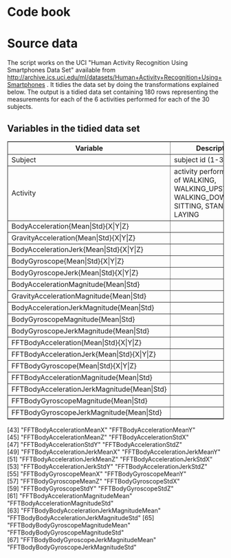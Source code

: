 # Code book

# Source data

The script works on the UCI "Human Activity Recognition Using Smartphones Data Set" available from http://archive.ics.uci.edu/ml/datasets/Human+Activity+Recognition+Using+Smartphones . It tidies the data set by doing the transformations explained below. The output is a tidied data set containing 180 rows representing the measurements for each of the 6 activities performed for each of the 30 subjects.

## Variables in the tidied data set

<table border="1px">
<tr><th>Variable</th><th>Description</tr></th>
<tr><td width="30%">Subject</td><td>subject id (1-30)</td></tr>
<tr><td>Activity</td><td>activity performed, one of
WALKING, WALKING_UPSTAIRS, WALKING_DOWNSTAIRS, SITTING, STANDING, LAYING</td></tr>
<tr><td>BodyAcceleration{Mean|Std}{X|Y|Z}</td><td></td></tr>
<tr><td>GravityAcceleration{Mean|Std}{X|Y|Z}</td><td></td></tr>
<tr><td>BodyAccelerationJerk{Mean|Std}{X|Y|Z}</td><td></td></tr>
<tr><td>BodyGyroscope{Mean|Std}{X|Y|Z}</td><td></td></tr>
<tr><td>BodyGyroscopeJerk{Mean|Std}{X|Y|Z}</td><td></td></tr>
<tr><td>BodyAccelerationMagnitude{Mean|Std}</td><td></td></tr>
<tr><td>GravityAccelerationMagnitude{Mean|Std}</td><td></td></tr>
<tr><td>BodyAccelerationJerkMagnitude{Mean|Std}</td><td></td></tr>
<tr><td>BodyGyroscopeMagnitude{Mean|Std}</td><td></td></tr>
<tr><td>BodyGyroscopeJerkMagnitude{Mean|Std}</td><td></td></tr>
<tr><td>FFTBodyAcceleration{Mean|Std}{X|Y|Z}</td><td></td></tr>
<tr><td>FFTBodyAccelerationJerk{Mean|Std}{X|Y|Z}</td><td></td></tr>
<tr><td>FFTBodyGyroscope{Mean|Std}{X|Y|Z}</td><td></td></tr>
<tr><td>FFTBodyAccelerationMagnitude{Mean|Std}</td><td></td></tr>
<tr><td>FFTBodyAccelerationJerkMagnitude{Mean|Std}</td><td></td></tr>
<tr><td>FFTBodyGyroscopeMagnitude{Mean|Std}</td><td></td></tr>
<tr><td>FFTBodyGyroscopeJerkMagnitude{Mean|Std}</td><td></td></tr>
</table>


      
               
            
         
[43] "FFTBodyAccelerationMeanX"                 "FFTBodyAccelerationMeanY"                
[45] "FFTBodyAccelerationMeanZ"                 "FFTBodyAccelerationStdX"                 
[47] "FFTBodyAccelerationStdY"                  "FFTBodyAccelerationStdZ"                 
[49] "FFTBodyAccelerationJerkMeanX"             "FFTBodyAccelerationJerkMeanY"            
[51] "FFTBodyAccelerationJerkMeanZ"             "FFTBodyAccelerationJerkStdX"             
[53] "FFTBodyAccelerationJerkStdY"              "FFTBodyAccelerationJerkStdZ"             
[55] "FFTBodyGyroscopeMeanX"                    "FFTBodyGyroscopeMeanY"                   
[57] "FFTBodyGyroscopeMeanZ"                    "FFTBodyGyroscopeStdX"                    
[59] "FFTBodyGyroscopeStdY"                     "FFTBodyGyroscopeStdZ"                    
[61] "FFTBodyAccelerationMagnitudeMean"         "FFTBodyAccelerationMagnitudeStd"         
[63] "FFTBodyBodyAccelerationJerkMagnitudeMean" "FFTBodyBodyAccelerationJerkMagnitudeStd" 
[65] "FFTBodyBodyGyroscopeMagnitudeMean"        "FFTBodyBodyGyroscopeMagnitudeStd"        
[67] "FFTBodyBodyGyroscopeJerkMagnitudeMean"    "FFTBodyBodyGyroscopeJerkMagnitudeStd"